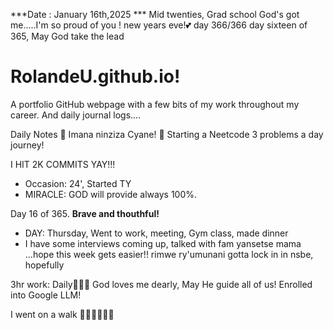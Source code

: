 ***Date : January 16th,2025 *** Mid twenties, Grad school God's got me.....I'm so proud of you ! new years eve!💕 day 366/366 day sixteen of 365, May God take the lead
# RolandeU.github.io!

A portfolio GitHub webpage with a few bits of my work throughout my career. And daily journal logs....


Daily Notes
💚 Imana ninziza Cyane! 
💚 Starting a Neetcode 3 problems a day journey!

I HIT 2K COMMITS YAY!!!

- Occasion: 24', Started TY 
- MIRACLE: GOD will provide always 100%.

Day 16 of 365. **Brave and thouthful!** 
- DAY: Thursday, Went to work, meeting, Gym class, made dinner
- I have some interviews coming up, talked with fam yansetse mama ...hope this week gets easier!!
rimwe ry'umunani
gotta lock in in nsbe, hopefully 

3hr work: Daily💚💚💚
God loves me dearly, May He guide all of  us!
Enrolled into Google LLM! 

I went on a walk 💚💚💚💚💚💚
